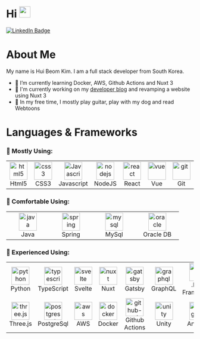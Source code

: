 <div id="header">
  <h1>
    Hi
    <img src="https://media.giphy.com/media/hvRJCLFzcasrR4ia7z/giphy.gif" width="30px"/>
  </h1>
  <a href="https://www.linkedin.com/in/hui-beom-kim-4a0849165/">
    <img src="https://img.shields.io/badge/LinkedIn-blue?style=for-the-badge&logo=linkedin&logoColor=white" alt="LinkedIn Badge"/>
  </a>
</div>

# About Me
My name is Hui Beom Kim. I am a full stack developer from South Korea.

- 🌱 I’m currently learning Docker, AWS, Github Actions and Nuxt 3
- 🧐 I'm currently working on my [developer blog](https://github.com/Zerro97/nuxt-blog) and revamping a website using Nuxt 3
- 🎸 In my free time, I mostly play guitar, play with my dog and read Webtoons

# Languages & Frameworks
### 🥇 Mostly Using:
<table>
  <tr>
    <td align="center" width="96">
      <img src="https://seeklogo.com/images/H/html5-without-wordmark-color-logo-14D252D878-seeklogo.com.png" width="48" height="48" alt="html5" />
      <br>Html5
    </td>
    <td align="center" width="96">
      <img src="https://upload.wikimedia.org/wikipedia/commons/thumb/6/62/CSS3_logo.svg/48px-CSS3_logo.svg.png" width="48" height="48" alt="css3" />
      <br>CSS3
    </td>
    <td align="center" width="96">
      <img src="https://upload.wikimedia.org/wikipedia/commons/thumb/9/99/Unofficial_JavaScript_logo_2.svg/1024px-Unofficial_JavaScript_logo_2.svg.png" width="48" height="48" alt="Javascript" />
      <br>Javascript
    </td>
    <td align="center" width="96">
      <img src="https://upload.wikimedia.org/wikipedia/commons/thumb/d/d9/Node.js_logo.svg/1920px-Node.js_logo.svg.png" height="48" alt="nodejs" />
      <br>NodeJS
    </td>
    <td align="center" width="96">
      <img src="https://www.vectorlogo.zone/logos/reactjs/reactjs-icon.svg" height="48" alt="react" />
      <br>React
    </td>
    <td align="center" width="96">
      <img src="https://www.vectorlogo.zone/logos/vuejs/vuejs-icon.svg" height="48" alt="vue" />
      <br>Vue
    </td>
    <td align="center" width="100">
      <img src="https://www.vectorlogo.zone/logos/git-scm/git-scm-icon.svg" height="48" alt="git" />
      <br>Git
    </td>
  </tr>
</table>

### 🥈 Comfortable Using:
<table>
  <tr>
    <td align="center" width="100">
      <img src="https://upload.wikimedia.org/wikipedia/id/thumb/2/2e/Java_Logo.svg/800px-Java_Logo.svg.png" height="48" alt="java" />
      <br>Java
    </td>
    <td align="center" width="100">
      <img src="https://www.vectorlogo.zone/logos/springio/springio-icon.svg" height="48" alt="spring" />
      <br>Spring
    </td>
    <td align="center" width="100">
      <img src="https://www.vectorlogo.zone/logos/mysql/mysql-ar21.svg" height="48" alt="mysql" />
      <br>MySql
    </td>
    <td align="center" width="100">
      <img src="https://www.vectorlogo.zone/logos/oracle/oracle-ar21.svg" height="48" alt="oracle" />
      <br>Oracle DB
    </td>
  </tr>
</table>

### 🥉 Experienced Using:
<table>
  <tr>
    <td align="center" width="100">
      <img src="https://upload.wikimedia.org/wikipedia/commons/thumb/c/c3/Python-logo-notext.svg/1200px-Python-logo-notext.svg.png" height="48" alt="python" />
      <br>Python
    </td>
    <td align="center" width="96">
      <img src="https://upload.wikimedia.org/wikipedia/commons/thumb/4/4c/Typescript_logo_2020.svg/1024px-Typescript_logo_2020.svg.png" width="48" height="48" alt="typescript" />
      <br>TypeScript
    </td>
    <td align="center" width="100">
      <img src="https://upload.wikimedia.org/wikipedia/commons/1/1b/Svelte_Logo.svg" height="48" alt="svelte" />
      <br>Svelte
    </td>
    <td align="center" width="100">
      <img src="https://www.vectorlogo.zone/logos/nuxtjs/nuxtjs-icon.svg" height="48" alt="nuxt" />
      <br>Nuxt
    </td>
    <td align="center" width="100">
      <img src="https://www.vectorlogo.zone/logos/gatsbyjs/gatsbyjs-icon.svg" height="48" alt="gatsby" />
      <br>Gatsby
    </td>
    <td align="center" width="100">
      <img src="https://www.vectorlogo.zone/logos/graphql/graphql-icon.svg" height="48" alt="graphql" />
      <br>GraphQL
    </td>
    <td align="center" width="100">
      <img src="https://www.vectorlogo.zone/logos/dotnet/dotnet-icon.svg" height="48" alt=".net" />
      <br>.NET Framework
    </td>
    
  </tr>
  <tr>
    <td align="center" width="100">
      <img src="https://upload.wikimedia.org/wikipedia/commons/3/3f/Three.js_Icon.svg" height="48" alt="three.js" />
      <br>Three.js
    </td>
    <td align="center" width="100">
      <img src="https://www.vectorlogo.zone/logos/postgresql/postgresql-icon.svg" height="48" alt="postgresql" />
      <br>PostgreSql
    </td>
    <td align="center" width="100">
      <img src="https://www.vectorlogo.zone/logos/amazon_aws/amazon_aws-icon.svg" height="48" alt="aws" />
      <br>AWS
    </td>
    <td align="center" width="100">
      <img src="https://www.vectorlogo.zone/logos/docker/docker-icon.svg" height="48" alt="docker" />
      <br>Docker
    </td>
    <td align="center" width="100">
      <img src="https://www.vectorlogo.zone/logos/github/github-icon.svg" height="48" alt="github-actions" />
      <br>Github Actions
    </td>
    <td align="center" width="100">
      <img src="https://www.vectorlogo.zone/logos/unity3d/unity3d-icon.svg" height="48" alt="unity" />
      <br>Unity
    </td>
    <td align="center" width="100">
      <img src="https://www.vectorlogo.zone/logos/angular/angular-icon.svg" height="48" alt="angular" />
      <br>Angular
    </td>
  </tr>
</table>
